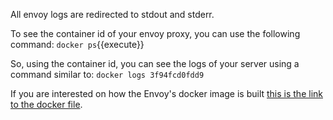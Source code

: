 All envoy logs are redirected to stdout and stderr.

To see the container id of your envoy proxy, you can use the following command:
`docker ps`{{execute}}

So, using the container id, you can see the logs of your server using a command similar to:
`docker logs 3f94fcd0fdd9`

If you are interested on how the Envoy's docker image is built [this is the link to the docker file](https://github.com/envoyproxy/envoy/blob/master/ci/Dockerfile-envoy-image#L4).
